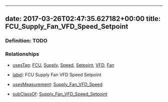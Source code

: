 
---
date: 2017-03-26T02:47:35.627182+00:00
title: FCU_Supply_Fan_VFD_Speed_Setpoint
---
### Definition: TODO

### Relationships

* [usesTag](https://brickschema.org/schema/1.0/BrickFrame#usesTag): [FCU](https://brickschema.org/schema/1.0/BrickTag#FCU), [Supply](https://brickschema.org/schema/1.0/BrickTag#Supply), [Speed](https://brickschema.org/schema/1.0/BrickTag#Speed), [Setpoint](https://brickschema.org/schema/1.0/BrickTag#Setpoint), [VFD](https://brickschema.org/schema/1.0/BrickTag#VFD), [Fan](https://brickschema.org/schema/1.0/BrickTag#Fan)

* [label](http://www.w3.org/2000/01/rdf-schema#label): FCU Supply Fan VFD Speed Setpoint

* [usesMeasurement](https://brickschema.org/schema/1.0/BrickFrame#usesMeasurement): [Supply_Fan_VFD_Speed](https://brickschema.org/schema/1.0/Brick#Supply_Fan_VFD_Speed)

* [subClassOf](http://www.w3.org/2000/01/rdf-schema#subClassOf): [Supply_Fan_VFD_Speed_Setpoint](https://brickschema.org/schema/1.0/Brick#Supply_Fan_VFD_Speed_Setpoint)
